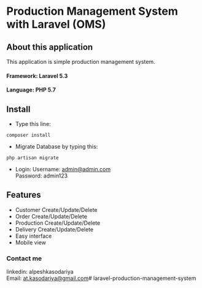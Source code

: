 # Production Management System with Laravel (OMS)

## About this application

This application is simple production management system. 
#### Framework: Laravel 5.3
#### Language: PHP 5.7

 

## Install
- Type this line:
```
composer install
``` 

- Migrate Database by typing this:
```
php artisan migrate
```

- Login:
	Username: admin@admin.com <br>
	Password: admin123



## Features
- Customer Create/Update/Delete
- Order Create/Update/Delete
- Production Create/Update/Delete
- Delivery Create/Update/Delete
- Easy interface
- Mobile view
 
### Contact me 
linkedin: alpeshkasodariya <br>
Email: at.kasodariya@gmail.com# laravel-production-management-system
